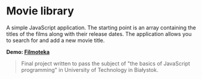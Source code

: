 # Movie library
 
A simple JavaScript application. The starting point is an array containing the titles of the films along with their release dates. The application allows you to search for and add a new movie title.

**Demo: [Filmoteka]("https://beatamaro.github.io/Filmoteka/")**


>Final project written to pass the subject of "the basics of JavaScript programming" in University of Technology in Białystok.
